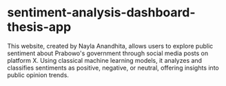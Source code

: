 # sentiment-analysis-dashboard-thesis-app
This website, created by Nayla Anandhita, allows users to explore public sentiment about Prabowo's government through social media posts on platform X. Using classical machine learning models, it analyzes and classifies sentiments as positive, negative, or neutral, offering insights into public opinion trends.
